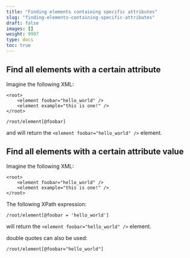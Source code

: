 ```yaml
---
title: "Finding elements containing specific attributes"
slug: "finding-elements-containing-specific-attributes"
draft: false
images: []
weight: 9997
type: docs
toc: true
---
```


## Find all elements with a certain attribute
Imagine the following XML:

<!-- language: lang-xml -->
```
<root>
    <element foobar="hello_world" />
    <element example="this is one!" />
</root>
```

<!-- language: lang-xpath -->

    /root/element[@foobar]

and will return the `<element foobar="hello_world" />` element.


## Find all elements with a certain attribute value
Imagine the following XML:

<!-- language: lang-xml -->
```
<root>
    <element foobar="hello_world" />
    <element example="this is one!" />
</root>
```

The following XPath expression:

<!-- language: lang-xpath -->

    /root/element[@foobar = 'hello_world']

will return the `<element foobar="hello_world" />` element.

double quotes can also be used:

    /root/element[@foobar="hello_world"]

